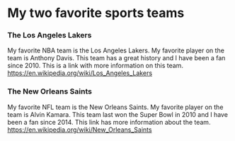 # My two favorite sports teams

### The Los Angeles Lakers
My favorite NBA team is the Los Angeles Lakers. My favorite player on the team is Anthony Davis. This team has a great history and I have been a fan since 2010. This is a link with more information on this team.
https://en.wikipedia.org/wiki/Los_Angeles_Lakers

### The New Orleans Saints
My favorite NFL team is the New Orleans Saints. My favorite player on the team is Alvin Kamara. This team last won the Super Bowl in 2010 and I have been a fan since 2014. This link has more information about the team.
https://en.wikipedia.org/wiki/New_Orleans_Saints
